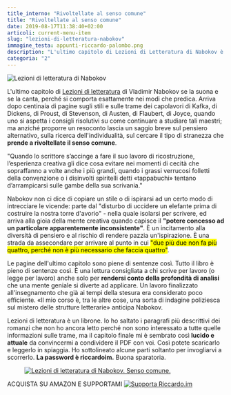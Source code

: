 ```yaml
---
title_interno: "Rivoltellate al senso comune"
title: "Rivoltellate al senso comune"
date: 2019-08-17T11:38:40+02:00
articoli: current-menu-item
slug: "lezioni-di-letteratura-nabokov"
immagine_testa: appunti-riccardo-palombo.png
description: "L'ultimo capitolo di Lezioni di Letteratura di Nabokov è dedicato all'arte della letteratura e al senso comune."
categoria: "2"
---
```


![Lezioni di letteratura di Nabokov](../../img/articoli/appunti-di-letteratura-nabokov.gif "Lezioni di letteratura di V. Nabokov")

L'ultimo capitolo di <a href="https://amzn.to/2WSxTnQ" target="_blank" rel="nofollow" title="Vedi il libro Lezioni di letteratura">Lezioni di letteratura</a> di Vladimir Nabokov se la suona e se la canta, perché si comporta esattamente nei modi che predica. Arriva dopo centinaia di pagine sugli stili e sulle trame dei capolavori di Kafka, di Dickens, di Proust, di Stevenson, di Austen, di Flaubert, di Joyce, quando uno si aspetta i consigli risolutivi su come continuare a studiare tali maestri; ma anziché proporre un resoconto lascia un saggio breve sul pensiero alternativo, sulla ricerca dell'individualità, sul cercare il tipo di stranezza che <strong>prende a rivoltellate il senso comune</strong>.

"Quando lo scrittore s’accinge a fare il suo lavoro di ricostruzione, l’esperienza creativa gli dice cosa evitare nei momenti di cecità che sopraffanno a volte anche i più grandi, quando i grassi verrucosi folletti della convenzione o i disinvolti spiritelli detti «tappabuchi» tentano d’arrampicarsi sulle gambe della sua scrivania."

Nabokov non ci dice di copiare un stile o di ispirarsi ad un certo modo di intrecciare le vicende: parte dal "disturbo di uccidere un elefante prima di costruire la nostra torre d'avorio" - nella quale isolarsi per scrivere, ed arriva alla gioia della mente creativa quando capisce il <strong>"potere concesso ad un particolare apparentemente inconsistente"</strong>. È un incitamento alla diversità di pensiero e al rischio di rendere pazzia un'ispirazione. È una strada da assecondare per arrivare al punto in cui <mark>"due più due non fa più quattro, perché non è più necessario che faccia quattro"</mark>.

Le pagine dell'ultimo capitolo sono piene di sentenze così. Tutto il libro è pieno di sentenze così. È una lettura consigliata a chi scrive per lavoro (o legge per lavoro) anche solo per <strong>rendersi conto della profondità di analisi</strong> che una mente geniale si diverte ad applicare. Un lavoro finalizzato all'insegnamento che già ai tempi della stesura era considerato poco efficiente. «Il mio corso è, tra le altre cose, una sorta di indagine poliziesca sul mistero delle strutture letterarie» anticipa Nabokov.

Lezioni di letteratura è un librone. Io ho saltato i paragrafi più descrittivi dei romanzi che non ho ancora letto perché non sono interessato a tutte quelle informazioni sulle trame, ma il capitolo finale mi è sembrato così <strong>lucido e attuale</strong> da convincermi a condividere il PDF con voi. Così potete scaricarlo e leggerlo in spiaggia. Ho sottolineato alcune parti soltanto per invogliarvi a scorrerlo. <strong>La password è riccardoim.</strong> Buona sparatoria.

<figure>
                <a href="https://gofile.io/?c=BukEeG" target="_blank" rel="noopener" title="Leggi il PDF di L'arte della letteratura e il senso comune.">
                    <img
                        data-src="https://res.cloudinary.com/rim2/image/upload/w_auto,c_scale,q_75,f_auto/v1566037615/lezioni-di-letteratura-nabokov.png"
                        alt="Lezioni di letteratura di Nabokov. Senso comune." class="cld-responsive lazyload">
                </a>
</figure>

<aside class="yt-iscriviti">
                    <span class="atail-multitext-text">ACQUISTA SU AMAZON E SUPPORTAMI</span>
                    <a href="https://amzn.to/2WSxTnQ" rel="nofollow" target="_blank" title="Aiutami a migliorare il podcast e il sito">
                                            <img data-src="https://res.cloudinary.com/rim/image/upload/w_auto,c_scale,q_75,f_auto/v1562766484/amazon.png" alt="Supporta Riccardo.im" class="cld-responsive lazyload" />
                                        </a>
                </aside>

